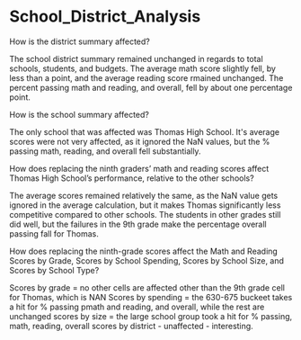 # School_District_Analysis
How is the district summary affected?

The school district summary remained unchanged in regards to total schools, students, and budgets. The average math score slightly fell, by less than a point, and the average reading score rmained unchanged. The percent passing math and reading, and overall, fell by about one percentage point. 

How is the school summary affected?

The only school that was affected was Thomas High School. It's average scores were not very affected, as it ignored the NaN values, but the % passing math, reading, and overall fell substantially. 

How does replacing the ninth graders’ math and reading scores affect Thomas High School’s performance, relative to the other schools?

The average scores remained relatively the same, as the NaN value gets ignored in the average calculation, but it makes Thomas significantly less competitive compared to other schools. The students in other grades still did well, but the failures in the 9th grade make the percentage overall passing fall for Thomas. 

How does replacing the ninth-grade scores affect the Math and Reading Scores by Grade, Scores by School Spending, Scores by School Size, and Scores by School Type? 

Scores by grade = no other cells are affected other than the 9th grade cell for Thomas, which is NAN
Scores by spending = the 630-675 buckeet takes a hit for % passing pmath and reading, and overall, while the rest are unchanged
scores by size = the large school group took a hit for % passing, math, reading, overall
scores by district - unaffected - interesting. 
